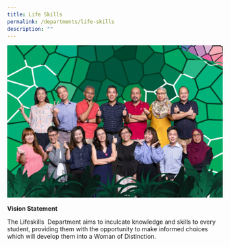 ```yaml
---
title: Life Skills
permalink: /departments/life-skills
description: ""
---
```

![](/images/LIFE%20SKILLS-1.jpg)

**Vision Statement**

The Lifeskills  Department aims to inculcate knowledge and skills to every student, providing them with the opportunity to make informed choices which will develop them into a Woman of Distinction.